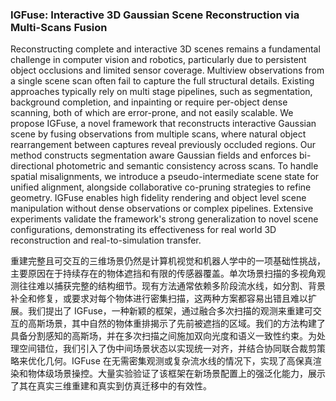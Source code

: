 ### IGFuse: Interactive 3D Gaussian Scene Reconstruction via Multi-Scans Fusion

Reconstructing complete and interactive 3D scenes remains a fundamental challenge in computer vision and robotics, particularly due to persistent object occlusions and limited sensor coverage. Multiview observations from a single scene scan often fail to capture the full structural details. Existing approaches typically rely on multi stage pipelines, such as segmentation, background completion, and inpainting or require per-object dense scanning, both of which are error-prone, and not easily scalable. We propose IGFuse, a novel framework that reconstructs interactive Gaussian scene by fusing observations from multiple scans, where natural object rearrangement between captures reveal previously occluded regions. Our method constructs segmentation aware Gaussian fields and enforces bi-directional photometric and semantic consistency across scans. To handle spatial misalignments, we introduce a pseudo-intermediate scene state for unified alignment, alongside collaborative co-pruning strategies to refine geometry. IGFuse enables high fidelity rendering and object level scene manipulation without dense observations or complex pipelines. Extensive experiments validate the framework's strong generalization to novel scene configurations, demonstrating its effectiveness for real world 3D reconstruction and real-to-simulation transfer.

重建完整且可交互的三维场景仍然是计算机视觉和机器人学中的一项基础性挑战，主要原因在于持续存在的物体遮挡和有限的传感器覆盖。单次场景扫描的多视角观测往往难以捕获完整的结构细节。现有方法通常依赖多阶段流水线，如分割、背景补全和修复，或要求对每个物体进行密集扫描，这两种方案都容易出错且难以扩展。我们提出了 IGFuse，一种新颖的框架，通过融合多次扫描的观测来重建可交互的高斯场景，其中自然的物体重排揭示了先前被遮挡的区域。我们的方法构建了具备分割感知的高斯场，并在多次扫描之间施加双向光度和语义一致性约束。为处理空间错位，我们引入了伪中间场景状态以实现统一对齐，并结合协同联合裁剪策略来优化几何。IGFuse 在无需密集观测或复杂流水线的情况下，实现了高保真渲染和物体级场景操控。大量实验验证了该框架在新场景配置上的强泛化能力，展示了其在真实三维重建和真实到仿真迁移中的有效性。

